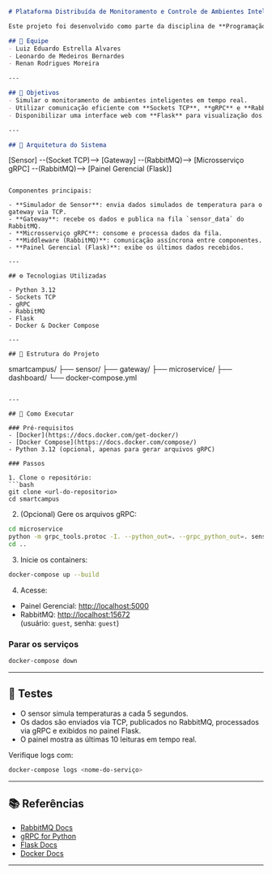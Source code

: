 

```markdown
# Plataforma Distribuída de Monitoramento e Controle de Ambientes Inteligentes

Este projeto foi desenvolvido como parte da disciplina de **Programação Distribuída e Paralela** do curso de Ciência da Computação. O objetivo é simular o monitoramento e controle de ambientes inteligentes (como salas de aula e laboratórios) em um campus universitário, utilizando uma arquitetura distribuída moderna.

## 🧠 Equipe
- Luiz Eduardo Estrella Alvares  
- Leonardo de Medeiros Bernardes  
- Renan Rodrigues Moreira  

---

## 🎯 Objetivos
- Simular o monitoramento de ambientes inteligentes em tempo real.
- Utilizar comunicação eficiente com **Sockets TCP**, **gRPC** e **RabbitMQ**.
- Disponibilizar uma interface web com **Flask** para visualização dos dados.

---

## 🧱 Arquitetura do Sistema

```
[Sensor] --(Socket TCP)--> [Gateway] --(RabbitMQ)--> [Microsserviço gRPC]
                                      --(RabbitMQ)--> [Painel Gerencial (Flask)]
```

Componentes principais:

- **Simulador de Sensor**: envia dados simulados de temperatura para o gateway via TCP.
- **Gateway**: recebe os dados e publica na fila `sensor_data` do RabbitMQ.
- **Microsserviço gRPC**: consome e processa dados da fila.
- **Middleware (RabbitMQ)**: comunicação assíncrona entre componentes.
- **Painel Gerencial (Flask)**: exibe os últimos dados recebidos.

---

## ⚙️ Tecnologias Utilizadas

- Python 3.12
- Sockets TCP
- gRPC
- RabbitMQ
- Flask
- Docker & Docker Compose

---

## 📁 Estrutura do Projeto

```
smartcampus/
├── sensor/
├── gateway/
├── microservice/
├── dashboard/
└── docker-compose.yml
```

---

## 🚀 Como Executar

### Pré-requisitos
- [Docker](https://docs.docker.com/get-docker/)
- [Docker Compose](https://docs.docker.com/compose/)
- Python 3.12 (opcional, apenas para gerar arquivos gRPC)

### Passos

1. Clone o repositório:
```bash
git clone <url-do-repositorio>
cd smartcampus
```

2. (Opcional) Gere os arquivos gRPC:
```bash
cd microservice
python -m grpc_tools.protoc -I. --python_out=. --grpc_python_out=. sensor.proto
cd ..
```

3. Inicie os containers:
```bash
docker-compose up --build
```

4. Acesse:
- Painel Gerencial: [http://localhost:5000](http://localhost:5000)
- RabbitMQ: [http://localhost:15672](http://localhost:15672)  
  (usuário: `guest`, senha: `guest`)

### Parar os serviços
```bash
docker-compose down
```

---

## 🧪 Testes

- O sensor simula temperaturas a cada 5 segundos.
- Os dados são enviados via TCP, publicados no RabbitMQ, processados via gRPC e exibidos no painel Flask.
- O painel mostra as últimas 10 leituras em tempo real.

Verifique logs com:
```bash
docker-compose logs <nome-do-serviço>
```

---

## 📚 Referências

- [RabbitMQ Docs](https://www.rabbitmq.com/documentation.html)
- [gRPC for Python](https://grpc.io/docs/languages/python/)
- [Flask Docs](https://flask.palletsprojects.com/)
- [Docker Docs](https://docs.docker.com/)

---
